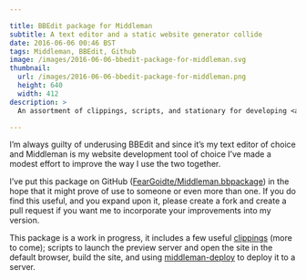 ```yaml
---

title: BBEdit package for Middleman
subtitle: A text editor and a static website generator collide
date: 2016-06-06 00:46 BST
tags: Middleman, BBEdit, Github
image: /images/2016-06-06-bbedit-package-for-middleman.svg
thumbnail:
  url: /images/2016-06-06-bbedit-package-for-middleman.png
  height: 640
  width: 412
description: >
  An assortment of clippings, scripts, and stationary for developing <a href="https://middlemanapp.com">Middleman</a> static websites using the <a href="http://www.barebones.com/products/bbedit/">BBEdit</a> text editor.

---
```


I’m always guilty of underusing BBEdit and since it’s my text editor of choice and Middleman is my website development tool of choice I’ve made a modest effort to improve the way I use the two together.

I’ve put this package on GitHub ([FearGoidte/Middleman.bbpackage](https://github.com/FearGoidte/Middleman.bbpackage)) in the hope that it might prove of use to someone or even more than one. If you do find this useful, and you expand upon it, please create a fork and create a pull request if you want me to incorporate your improvements into my version.

This package is a work in progress, it includes a few useful [clippings](http://www.barebones.com/support/bbedit/clippings_library.html) (more to come); scripts to launch the preview server and open the site in the default browser, build the site, and using [middleman-deploy](https://github.com/middleman-contrib/middleman-deploy) to deploy it to a server.